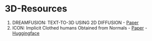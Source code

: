 # 3D-Resources

1) DREAMFUSION: TEXT-TO-3D USING 2D DIFFUSION - [Paper](https://arxiv.org/pdf/2209.14988.pdf)
2) ICON: Implicit Clothed humans Obtained from Normals - [Paper](https://arxiv.org/pdf/2112.09127.pdf) - [Huggingface](https://huggingface.co/spaces/Yuliang/ICON)
